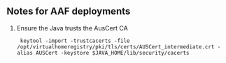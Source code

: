 ## Notes for AAF deployments

1. Ensure the Java trusts the AusCert CA

        keytool -import -trustcacerts -file /opt/virtualhomeregistry/pki/tls/certs/AUSCert_intermediate.crt -alias AUSCert -keystore $JAVA_HOME/lib/security/cacerts
